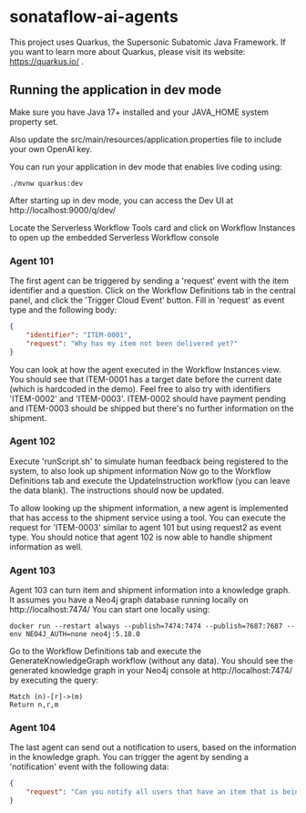 # sonataflow-ai-agents

This project uses Quarkus, the Supersonic Subatomic Java Framework.
If you want to learn more about Quarkus, please visit its website: https://quarkus.io/ .

## Running the application in dev mode

Make sure you have Java 17+ installed and your JAVA_HOME system property set.

Also update the src/main/resources/application.properties file to include your own OpenAI key.

You can run your application in dev mode that enables live coding using:
```shell script
./mvnw quarkus:dev
```

After starting up in dev mode, you can access the Dev UI at http://localhost:9000/q/dev/

Locate the Serverless Workflow Tools card and click on Workflow Instances to open up the embedded Serverless Workflow console

### Agent 101

The first agent can be triggered by sending a 'request' event with the item identifier and a question.
Click on the Workflow Definitions tab in the central panel, and click the 'Trigger Cloud Event' button.
Fill in 'request' as event type and the following body:
```json
{
    "identifier": "ITEM-0001",
    "request": "Why has my item not been delivered yet?"
}
```
You can look at how the agent executed in the Workflow Instances view.
You should see that ITEM-0001 has a target date before the current date (which is hardcoded in the demo).
Feel free to also try with identifiers 'ITEM-0002' and 'ITEM-0003'. ITEM-0002 should have payment pending and ITEM-0003 should be shipped but there's no further information on the shipment.

### Agent 102

Execute 'runScript.sh' to simulate human feedback being registered to the system, to also look up shipment information
Now go to the Workflow Definitions tab and execute the UpdateInstruction workflow (you can leave the data blank).
The instructions should now be updated.

To allow looking up the shipment information, a new agent is implemented that has access to the shipment service using a tool.
You can execute the request for 'ITEM-0003' similar to agent 101 but using request2 as event type.
You should notice that agent 102 is now able to handle shipment information as well.

### Agent 103
Agent 103 can turn item and shipment information into a knowledge graph.
It assumes you have a Neo4j graph database running locally on http://localhost:7474/
You can start one locally using:

```shell script
docker run --restart always --publish=7474:7474 --publish=7687:7687 --env NEO4J_AUTH=none neo4j:5.18.0
```

Go to the Workflow Definitions tab and execute the GenerateKnowledgeGraph workflow (without any data).
You should see the generated knowledge graph in your Neo4j console at http://localhost:7474/ by executing the query:
```shell script
Match (n)-[r]->(m)
Return n,r,m
```

### Agent 104
The last agent can send out a notification to users, based on the information in the knowledge graph.
You can trigger the agent by sending a 'notification' event with the following data:

```json
{
    "request": "Can you notify all users that have an item that is being shipped through Liege that their package will be delayed by 2 days?"
}
```